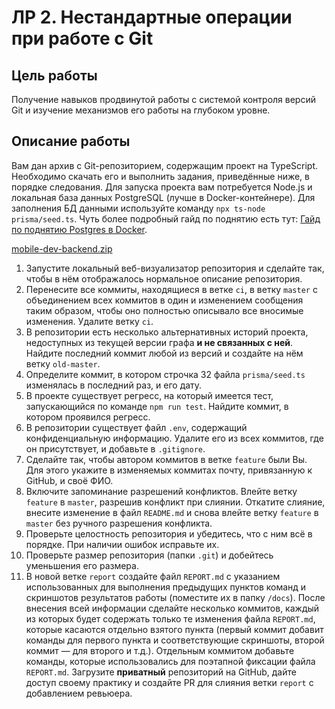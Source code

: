 # ЛР 2. Нестандартные операции при работе с Git

## Цель работы

Получение навыков продвинутой работы с системой контроля версий Git и изучение механизмов его работы на глубоком уровне.

## Описание работы

Вам дан архив с Git-репозиторием, содержащим проект на TypeScript. Необходимо скачать его и выполнить задания, приведённые ниже, в порядке следования. Для запуска проекта вам потребуется Node.js и локальная база данных PostgreSQL (лучше в Docker-контейнере). Для заполнения БД данными используйте команду `npx ts-node prisma/seed.ts`. Чуть более подробный гайд по поднятию есть тут: [Гайд по поднятию Postgres в Docker](https://www.notion.so/Postgres-Docker-7644d9b350944c07aef83dadee024732?pvs=21).

[mobile-dev-backend.zip](https://s3-us-west-2.amazonaws.com/secure.notion-static.com/e211003c-ad31-4ae9-b0bc-872f9983fb7f/mobile-dev-backend.zip)

1. Запустите локальный веб-визуализатор репозитория и сделайте так, чтобы в нём отображалось нормальное описание репозитория.
2. Перенесите все коммиты, находящиеся в ветке `ci`, в ветку `master` с объединением всех коммитов в один и изменением сообщения таким образом, чтобы оно полностью описывало все вносимые изменения. Удалите ветку `ci`.
3. В репозитории есть несколько альтернативных историй проекта, недоступных из текущей версии графа **и не связанных с ней**. Найдите последний коммит любой из версий и создайте на нём ветку `old-master`.
4. Определите коммит, в котором строчка 32 файла `prisma/seed.ts` изменялась в последний раз, и его дату.
5. В проекте существует регресс, на который имеется тест, запускающийся по команде `npm run test`. Найдите коммит, в котором проявился регресс.
6. В репозитории существует файл `.env`, содержащий конфиденциальную информацию. Удалите его из всех коммитов, где он присутствует, и добавьте в `.gitignore`.
7. Сделайте так, чтобы автором коммитов в ветке `feature` были Вы. Для этого укажите в изменяемых коммитах почту, привязанную к GitHub, и своё ФИО.
8. Включите запоминание разрешений конфликтов. Влейте ветку `feature` в `master`, разрешив конфликт при слиянии. Откатите слияние, внесите изменение в файл `README.md` и снова влейте ветку `feature` в `master` без ручного разрешения конфликта.
9. Проверьте целостность репозитория и убедитесь, что с ним всё в порядке. При наличии ошибок исправьте их.
10. Проверьте размер репозитория (папки `.git`) и добейтесь уменьшения его размера.
11. В новой ветке `report` создайте файл `REPORT.md` с указанием использованных для выполнения предыдущих пунктов команд и скриншотов результатов работы (поместите их в папку `/docs`). После внесения всей информации сделайте несколько коммитов, каждый из которых будет содержать только те изменения файла `REPORT.md`, которые касаются отдельно взятого пункта (первый коммит добавит команды для первого пункта и соответствующие скриншоты, второй коммит — для второго и т.д.). Отдельным коммитом добавьте команды, которые использовались для поэтапной фиксации файла `REPORT.md`. Загрузите **приватный** репозиторий на GitHub, дайте доступ своему практику и создайте PR для слияния ветки `report` с добавлением ревьюера.
